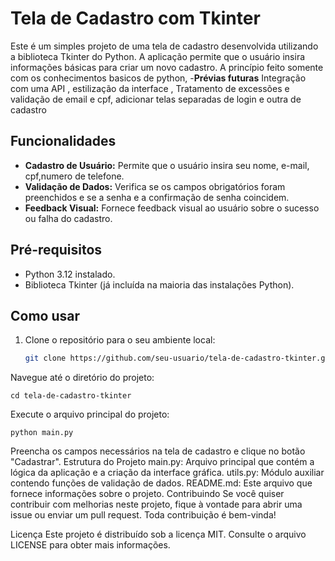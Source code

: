 # Tela de Cadastro com Tkinter

Este é um simples projeto de uma tela de cadastro desenvolvida utilizando a biblioteca Tkinter do Python. A aplicação permite que o usuário insira informações básicas para criar um novo cadastro.
A princípio feito somente com os conhecimentos basicos de python,
-**Prévias futuras** Integração com uma API , estilização da interface , Tratamento de excessões e validação de email e cpf, adicionar telas separadas de login e outra de cadastro

## Funcionalidades

- **Cadastro de Usuário:** Permite que o usuário insira seu nome, e-mail, cpf,numero de telefone.
- **Validação de Dados:** Verifica se os campos obrigatórios foram preenchidos e se a senha e a confirmação de senha coincidem.
- **Feedback Visual:** Fornece feedback visual ao usuário sobre o sucesso ou falha do cadastro.

## Pré-requisitos

- Python 3.12 instalado.
- Biblioteca Tkinter (já incluída na maioria das instalações Python).

## Como usar

1. Clone o repositório para o seu ambiente local:

   ```bash
   git clone https://github.com/seu-usuario/tela-de-cadastro-tkinter.git
Navegue até o diretório do projeto:

    cd tela-de-cadastro-tkinter
Execute o arquivo principal do projeto:  
  
    python main.py

Preencha os campos necessários na tela de cadastro e clique no botão "Cadastrar".
Estrutura do Projeto
main.py: Arquivo principal que contém a lógica da aplicação e a criação da interface gráfica.
utils.py: Módulo auxiliar contendo funções de validação de dados.
README.md: Este arquivo que fornece informações sobre o projeto.
Contribuindo
Se você quiser contribuir com melhorias neste projeto, fique à vontade para abrir uma issue ou enviar um pull request. Toda contribuição é bem-vinda!

Licença
Este projeto é distribuído sob a licença MIT. Consulte o arquivo LICENSE para obter mais informações.
